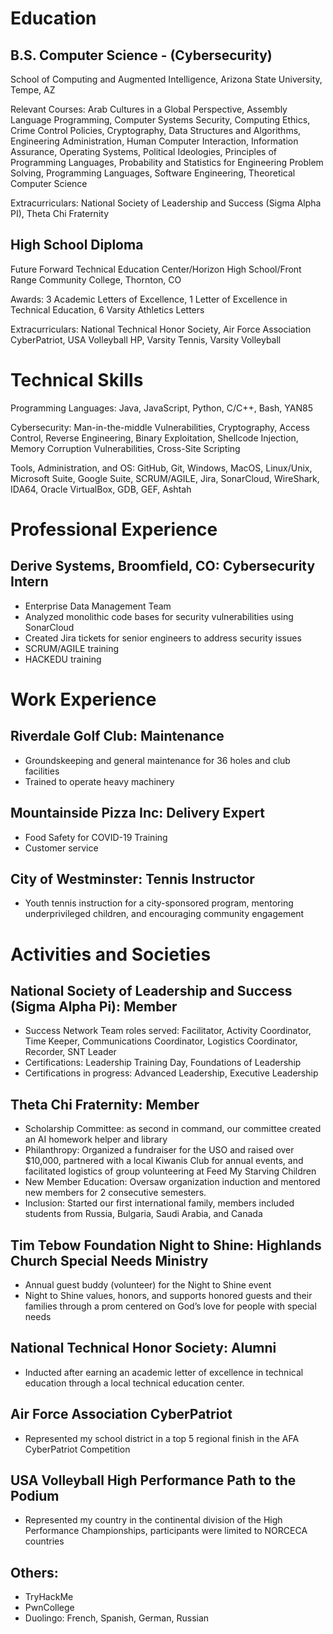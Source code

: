 # Education
## B.S. Computer Science - (Cybersecurity)
School of Computing and Augmented Intelligence, 
Arizona State University, Tempe, AZ

Relevant Courses:  Arab Cultures in a Global Perspective, Assembly Language Programming, Computer Systems Security, Computing Ethics, Crime Control Policies, Cryptography, Data Structures and Algorithms, Engineering Administration, Human Computer Interaction, Information Assurance, Operating Systems, Political Ideologies, Principles of Programming Languages, Probability and Statistics for Engineering Problem Solving,  Programming Languages, Software Engineering, Theoretical Computer Science

Extracurriculars: National Society of Leadership and Success (Sigma Alpha PI), Theta Chi Fraternity

## High School Diploma
Future Forward Technical Education Center/Horizon High School/Front Range Community College, Thornton, CO

Awards: 3 Academic Letters of Excellence, 1 Letter of Excellence in Technical Education, 6 Varsity Athletics Letters

Extracurriculars: National Technical Honor Society, Air Force Association CyberPatriot, USA Volleyball HP, Varsity Tennis, Varsity Volleyball

# Technical Skills

Programming Languages: Java, JavaScript, Python, C/C++, Bash, YAN85

Cybersecurity: Man-in-the-middle Vulnerabilities,  Cryptography, Access Control, Reverse Engineering, Binary Exploitation, Shellcode Injection, Memory Corruption Vulnerabilities, Cross-Site Scripting

Tools, Administration,  and OS: GitHub, Git, Windows, MacOS, Linux/Unix, Microsoft Suite, Google Suite, SCRUM/AGILE, Jira, SonarCloud, WireShark, IDA64, Oracle VirtualBox, GDB, GEF, Ashtah

# Professional Experience
## Derive Systems, Broomfield, CO:  Cybersecurity Intern
- Enterprise Data Management Team
- Analyzed monolithic code bases for security vulnerabilities using SonarCloud
- Created Jira tickets for senior engineers to address security issues
- SCRUM/AGILE training
- HACKEDU training

# Work Experience
## Riverdale Golf Club: Maintenance
- Groundskeeping and general maintenance for 36 holes and club facilities
- Trained to operate heavy machinery

## Mountainside Pizza Inc: Delivery Expert
- Food Safety for COVID-19 Training
- Customer service

## City of Westminster: Tennis Instructor
- Youth tennis instruction for a city-sponsored program, mentoring underprivileged children, and encouraging community engagement

# Activities and Societies
## National Society of Leadership and Success (Sigma Alpha Pi): Member
- Success Network Team roles served: Facilitator, Activity Coordinator, Time Keeper, Communications Coordinator, Logistics Coordinator,  Recorder, SNT Leader
- Certifications: Leadership Training Day, Foundations of Leadership
- Certifications in progress: Advanced Leadership, Executive Leadership

## Theta Chi Fraternity: Member
- Scholarship Committee: as second in command, our committee created an AI homework helper and library
- Philanthropy: Organized a fundraiser for the USO and raised over $10,000, partnered with a local Kiwanis Club for annual events, and facilitated logistics of group volunteering at Feed My Starving Children
- New Member Education: Oversaw organization induction and mentored new members for 2 consecutive semesters.
- Inclusion: Started our first international family, members included students from Russia, Bulgaria, Saudi Arabia, and Canada

## Tim Tebow Foundation Night to Shine: Highlands Church Special Needs Ministry
- Annual guest buddy (volunteer) for the Night to Shine event
- Night to Shine values, honors, and supports honored guests and their families through a prom centered on God’s love for people with special needs

## National Technical Honor Society: Alumni
- Inducted after earning an academic letter of excellence in technical education through a local technical education center.

## Air Force Association CyberPatriot
- Represented my school district in a top 5 regional finish in the AFA CyberPatriot Competition 

## USA Volleyball High Performance Path to the Podium
- Represented my country in the continental division of the High Performance Championships, participants were limited to NORCECA countries

## Others:
- TryHackMe
- PwnCollege
- Duolingo: French, Spanish, German, Russian
